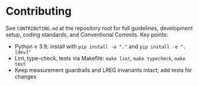 # Contributing

See `CONTRIBUTING.md` at the repository root for full guidelines, development setup, coding standards, and Conventional Commits. Key points:

- Python ≥ 3.9; install with `pip install -e "."` and `pip install -e ".[dev]"`
- Lint, type-check, tests via Makefile: `make lint`, `make typecheck`, `make test`
- Keep measurement guardrails and LREG invariants intact; add tests for changes
